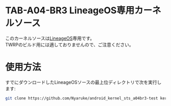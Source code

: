 # TAB-A04-BR3 LineageOS専用カーネルソース
このカーネルソースは[LineageOS](https://github.com/Nyaruke/android_device_sts_a04br3)専用です。<br>
TWRPのビルド用には適しておりませんので、ご注意ください。

# 使用方法
すでにダウンロードしたLineageOSソースの最上位ディレクトリで次を実行します:
```sh
git clone https://github.com/Nyaruke/android_kernel_sts_a04br3-test kernel/sts/a04br3
```